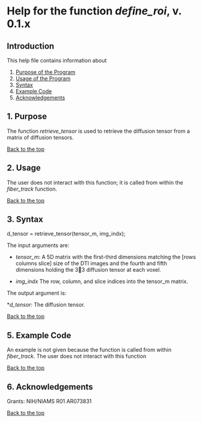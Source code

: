 # Help for the function <i>define_roi</i>, v. 0.1.x

## Introduction

This help file contains information about
1) [Purpose of the Program](https://github.com/bdamon/MuscleDTI_Toolbox/blob/master/Help/Help-for-retrieve_tensor.md#1-purpose)
2) [Usage of the Program](https://github.com/bdamon/MuscleDTI_Toolbox/blob/master/Help/Help-for-retrieve_tensor.md#2-usage)
3) [Syntax](https://github.com/bdamon/MuscleDTI_Toolbox/blob/master/Help/Help-for-retrieve_tensor.md#3-Syntax)
4) [Example Code](https://github.com/bdamon/MuscleDTI_Toolbox/blob/master/Help/Help-for-retrieve_tensor.md#4-Example-Code)
5) [Acknowledgements](https://github.com/bdamon/MuscleDTI_Toolbox/blob/master/Help/Help-for-define_roi.md#5-Acknowledgements)


## 1. Purpose

The function <i>retrieve_tensor</i> is used to retrieve the diffusion tensor from a matrix of diffusion tensors.

[Back to the top](https://github.com/bdamon/MuscleDTI_Toolbox/blob/master/Help/Help-for-retrieve_tensor.md)

## 2. Usage
The user does not interact with this function; it is called from within the <i>fiber_track</i> function.

[Back to the top](https://github.com/bdamon/MuscleDTI_Toolbox/blob/master/Help/Help-for-retrieve_tensor.md)

## 3. Syntax
d_tensor = retrieve_tensor(tensor_m, img_indx);

The input arguments are:

* <i>tensor_m</i>: A 5D matrix with the first-third dimensions matching the [rows columns slice] size of the DTI images and the fourth and fifth dimensions holding the 33 diffusion tensor at each voxel.

* <i>img_indx</i> The row, column, and slice indices into the tensor_m matrix.

The output argument is:

*<i>d_tensor</i>: The diffusion tensor.

   
[Back to the top](https://github.com/bdamon/MuscleDTI_Toolbox/blob/master/Help/Help-for-retrieve_tensor.md)

## 5. Example Code
An example is not given because the function is called from within <i>fiber_track</i>. The user does not interact with this function

[Back to the top](https://github.com/bdamon/MuscleDTI_Toolbox/blob/master/Help/Help-for-retrieve_tensor.md)

## 6. Acknowledgements
Grants: NIH/NIAMS R01 AR073831

[Back to the top](https://github.com/bdamon/MuscleDTI_Toolbox/blob/master/Help/Help-for-retrieve_tensor.md)
